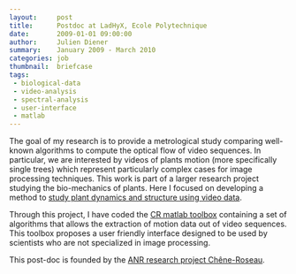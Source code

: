 ```yaml
---
layout:     post
title:      Postdoc at LadHyX, Ecole Polytechnique
date:       2009-01-01 09:00:00
author:     Julien Diener
summary:    January 2009 - March 2010
categories: job
thumbnail:  briefcase 
tags:
 - biological-data
 - video-analysis
 - spectral-analysis
 - user-interface
 - matlab
---
```


The goal of my research is to provide a metrological study comparing well-known algorithms to compute the optical flow of video sequences. In particular, we are interested by videos of plants motion (more specifically single trees) which represent particularly complex cases for image processing techniques. This work is part of a larger research project studying the bio-mechanics of plants. Here I focused on developing a method to [study plant dynamics and structure using video data](http://www.sciencedirect.com/science/article/pii/S0168192313002712).

Through this project, I have coded the [CR matlab toolbox](http://sites.google.com/site/crtoolbox) containing a set of algorithms that allows the extraction of motion data out of video sequences. This toolbox proposes a user friendly interface designed to be used by scientists who are not specialized in image processing.

This post-doc is founded by the [ANR research project Chêne-Roseau](http://www.ladhyx.polytechnique.fr/public_cr/bmv-cheneroseau.html).
